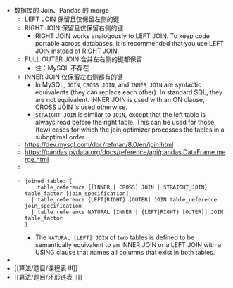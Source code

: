 - 数据库的 Join、Pandas 的 merge
	- LEFT JOIN 保留且仅保留左侧的键
	- RIGHT JOIN 保留且仅保留右侧的键
		- RIGHT JOIN works analogously to LEFT JOIN. To keep code portable across databases, it is recommended that you use LEFT JOIN instead of RIGHT JOIN.
	- FULL OUTER JOIN 合并左右侧的键都保留
		- 注：MySQL 不存在
	- INNER JOIN 仅保留左右侧都有的键
		- In MySQL, `JOIN`, `CROSS JOIN`, and `INNER JOIN` are syntactic equivalents (they can replace each other). In standard SQL, they are not equivalent. INNER JOIN is used with an ON clause, CROSS JOIN is used otherwise.
		- `STRAIGHT_JOIN` is similar to `JOIN`, except that the left table is always read before the right table. This can be used for those (few) cases for which the join optimizer processes the tables in a suboptimal order.
	- https://dev.mysql.com/doc/refman/8.0/en/join.html
	- https://pandas.pydata.org/docs/reference/api/pandas.DataFrame.merge.html
	-
	- ```mysql
	  joined_table: {
	      table_reference {[INNER | CROSS] JOIN | STRAIGHT_JOIN} table_factor [join_specification]
	    | table_reference {LEFT|RIGHT} [OUTER] JOIN table_reference join_specification
	    | table_reference NATURAL [INNER | {LEFT|RIGHT} [OUTER]] JOIN table_factor
	  }
	  ```
		- The `NATURAL [LEFT] JOIN` of two tables is defined to be semantically equivalent to an INNER JOIN or a LEFT JOIN with a USING clause that names all columns that exist in both tables.
-
- [[算法/题目/课程表 III]]
- [[算法/题目/环形链表 II]]
